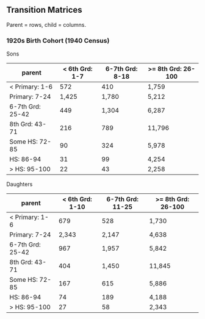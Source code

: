 ## Transition Matrices

Parent = rows, child = columns.

### 1920s Birth Cohort (1940 Census)

Sons

parent        |     < 6th Grd: 1-7|     6-7th Grd: 8-18|  >= 8th Grd: 26-100|
-----------------|-------------------|--------------------|--------------------|
< Primary: 1-6   |                572|                 410|               1,759|
Primary: 7-24    |              1,425|               1,780|               5,212|
6-7th Grd: 25-42 |                449|               1,304|               6,287|
8th Grd: 43-71   |                216|                 789|              11,796|
Some HS: 72-85   |                 90|                 324|               5,978|
HS: 86-94        |                 31|                  99|               4,254|
> HS: 95-100     |                 22|                  43|               2,258|

Daughters

parent        |    < 6th Grd: 1-10|    6-7th Grd: 11-25|  >= 8th Grd: 26-100|
-----------------|-------------------|--------------------|--------------------|
< Primary: 1-6   |                679|                 528|               1,730|
Primary: 7-24    |              2,343|               2,147|               4,638|
6-7th Grd: 25-42 |                967|               1,957|               5,842|
8th Grd: 43-71   |                404|               1,450|              11,845|
Some HS: 72-85   |                167|                 615|               5,886|
HS: 86-94        |                 74|                 189|               4,188|
> HS: 95-100     |                 27|                  58|               2,343|

